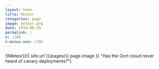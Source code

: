 ```yaml
---
layout: home
title: Meteor
categories: page
image: meteor.png
date: 2019-08-29
permalink: /
n: /106
n-minus-one: /105
---
```


![Meteor]({{ site.url }}/pages/{{ page.image }} "Has the Oort cloud never heard of canary deployments?")
